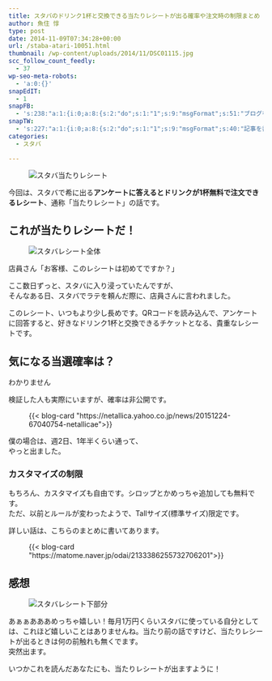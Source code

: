 ```yaml
---
title: スタバのドリンク1杯と交換できる当たりレシートが出る確率や注文時の制限まとめ
author: 魚住 惇
type: post
date: 2014-11-09T07:34:28+00:00
url: /staba-atari-10051.html
thumbnail: /wp-content/uploads/2014/11/DSC01115.jpg
scc_follow_count_feedly:
  - 37
wp-seo-meta-robots:
  - 'a:0:{}'
snapEdIT:
  - 1
snapFB:
  - 's:238:"a:1:{i:0;a:8:{s:2:"do";s:1:"1";s:9:"msgFormat";s:51:"ブログを更新しました！%TITLE% %SITENAME%";s:8:"postType";s:1:"A";s:9:"isAutoImg";s:1:"A";s:8:"imgToUse";s:0:"";s:9:"isAutoURL";s:1:"A";s:8:"urlToUse";s:0:"";s:4:"doFB";i:0;}}";'
snapTW:
  - 's:227:"a:1:{i:0;a:8:{s:2:"do";s:1:"1";s:9:"msgFormat";s:40:"記事を書きました: %TITLE%  %URL%";s:8:"attchImg";s:1:"1";s:9:"isAutoImg";s:1:"A";s:8:"imgToUse";s:0:"";s:9:"isAutoURL";s:1:"A";s:8:"urlToUse";s:0:"";s:4:"doTW";i:0;}}";'
categories:
  - スタバ

---
```


<figure class="wp-block-image"><img decoding="async" src="/wp-content/uploads/2014/11/DSC01115.jpg" alt="スタバ当たりレシート" /></figure> <!--more-->

今回は、スタバで希に出る**アンケートに答えるとドリンクが1杯無料で注文できるレシート**、通称「<span class="smb-highlighter">当たりレシート</span>」の話です。  


## これが当たりレシートだ！
<figure class="wp-block-image">

<img decoding="async" src="/wp-content/uploads/2014/11/DSC01114.jpg" alt="スタバレシート全体" /> </figure> 

<span class="futoaka">店員さん「お客様、このレシートは初めてですか？」</span>

ここ数日ずっと、スタバに入り浸っていたんですが、  
そんなある日、スタバでラテを頼んだ際に、店員さんに言われました。

このレシート、いつもより少し長めです。QRコードを読み込んで、アンケートに回答すると、好きなドリンク1杯と交換できるチケットとなる、貴重なレシートです。

## 気になる当選確率は？

<span class="ll">わかりません</span>

検証した人も実際にいますが、確率は非公開です。  
<figure class="wp-block-embed is-type-rich is-provider-wp-oembed-blog-card-handler">

<div class="wp-block-embed__wrapper">
  {{< blog-card "https://netallica.yahoo.co.jp/news/20151224-67040754-netallicae">}}
</div></figure> 

僕の場合は、週2日、<span class="smb-highlighter futoaka">1年半</span>くらい通って、  
やっと出ました。

### カスタマイズの制限

もちろん、カスタマイズも自由です。シロップとかめっちゃ追加しても無料です。  
ただ、以前とルールが変わったようで、<span class="smb-highlighter">Tallサイズ(標準サイズ)限定</span>です。

詳しい話は、こちらのまとめに書いてあります。<figure class="wp-block-embed is-type-rich is-provider-wp-oembed-blog-card-handler">

<div class="wp-block-embed__wrapper">
  {{< blog-card "https://matome.naver.jp/odai/2133386255732706201">}}
</div></figure> 

## 感想
<figure class="wp-block-image">

<img decoding="async" src="/wp-content/uploads/2014/11/DSC01116.jpg" alt="スタバレシート下部分" /> </figure> 

あぁぁあああめっちゃ嬉しい！毎月1万円くらいスタバに使っている自分としては、これほど嬉しいことはありませんね。当たり前の話ですけど、当たりレシートが出るときは何の前触れも無くでます。  
突然出ます。

いつかこれを読んだあなたにも、当たりレシートが出ますように！